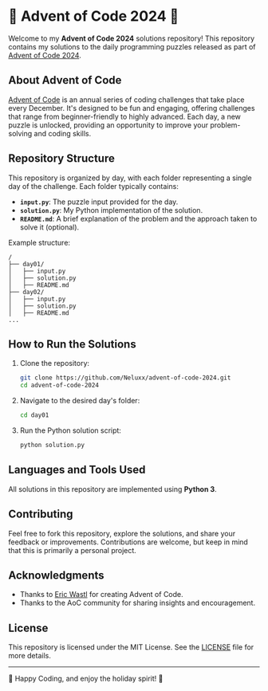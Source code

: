 
# 🎄 Advent of Code 2024 🎄

Welcome to my **Advent of Code 2024** solutions repository! This repository contains my solutions to the daily programming puzzles released as part of [Advent of Code 2024](https://adventofcode.com/2024).

## About Advent of Code

[Advent of Code](https://adventofcode.com/) is an annual series of coding challenges that take place every December. It's designed to be fun and engaging, offering challenges that range from beginner-friendly to highly advanced. Each day, a new puzzle is unlocked, providing an opportunity to improve your problem-solving and coding skills.

## Repository Structure

This repository is organized by day, with each folder representing a single day of the challenge. Each folder typically contains:

- **`input.py`**: The puzzle input provided for the day.
- **`solution.py`**: My Python implementation of the solution.
- **`README.md`**: A brief explanation of the problem and the approach taken to solve it (optional).

Example structure:
```
/
├── day01/
│   ├── input.py
│   ├── solution.py
│   ├── README.md
├── day02/
│   ├── input.py
│   ├── solution.py
│   ├── README.md
...
```

## How to Run the Solutions

1. Clone the repository:
   ```bash
   git clone https://github.com/Neluxx/advent-of-code-2024.git
   cd advent-of-code-2024
   ```

2. Navigate to the desired day's folder:
   ```bash
   cd day01
   ```

3. Run the Python solution script:
   ```bash
   python solution.py
   ```

## Languages and Tools Used

All solutions in this repository are implemented using **Python 3**. 

## Contributing

Feel free to fork this repository, explore the solutions, and share your feedback or improvements. Contributions are welcome, but keep in mind that this is primarily a personal project.

## Acknowledgments

- Thanks to [Eric Wastl](https://twitter.com/ericwastl) for creating Advent of Code.
- Thanks to the AoC community for sharing insights and encouragement.

## License

This repository is licensed under the MIT License. See the [LICENSE](LICENSE) file for more details.

---

🎅 Happy Coding, and enjoy the holiday spirit! 🎄
